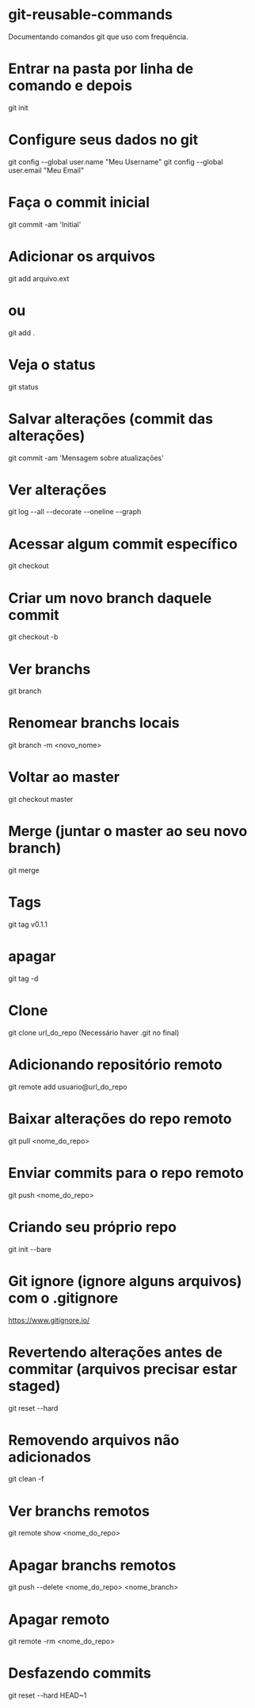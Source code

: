# git-reusable-commands
Documentando comandos git que uso com frequência.

# Entrar na pasta por linha de comando e depois
git init

# Configure seus dados no git
git config --global user.name "Meu Username"
git config --global user.email "Meu Email"

# Faça o commit inicial
git commit -am 'Initial'

# Adicionar os arquivos
git add arquivo.ext
# ou
git add .

# Veja o status
git status

# Salvar alterações (commit das alterações)
git commit -am 'Mensagem sobre atualizações'

# Ver alterações
git log --all --decorate --oneline --graph

# Acessar algum commit específico
git checkout <identificador>

# Criar um novo branch daquele commit
git checkout -b <nome>

# Ver branchs
git branch

# Renomear branchs locais
git branch -m <nome> <novo_nome>

# Voltar ao master
git checkout master

# Merge (juntar o master ao seu novo branch)
git merge <nome>

# Tags
git tag v0.1.1
# apagar
git tag -d <nome>

# Clone
git clone url_do_repo (Necessário haver .git no final)

# Adicionando repositório remoto
git remote add <nome> usuario@url_do_repo

# Baixar alterações do repo remoto
git pull <nome_do_repo> <branch>

# Enviar commits para o repo remoto
git push <nome_do_repo> <branch>

# Criando seu próprio repo
git init --bare

# Git ignore (ignore alguns arquivos) com o .gitignore
https://www.gitignore.io/

# Revertendo alterações antes de commitar (arquivos precisar estar staged)
git reset --hard

# Removendo arquivos não adicionados
git clean -f

# Ver branchs remotos
git remote show <nome_do_repo>

# Apagar branchs remotos
git push --delete <nome_do_repo> <nome_branch>

# Apagar remoto
git remote -rm <nome_do_repo>

# Desfazendo commits
git reset --hard HEAD~1
